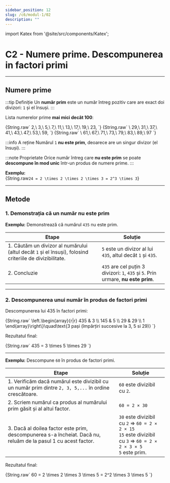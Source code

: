 ```yaml
---
sidebar_position: 12
slug: /c6/modul-1/02
description: ""
---
```


import Katex from '@site/src/components/Katex';

# C2 - Numere prime. Descompunerea in factori primi

---

## Numere prime

:::tip Definiție
Un **număr prim** este un număr întreg pozitiv care are exact doi divizori: `1` și el însuși.
:::

Lista numerelor prime **mai mici decât 100**:

<Katex>
{String.raw`
2,\ 3,\ 5,\ 7,\ 11,\ 13,\ 17,\ 19,\ 23,
`}
</Katex>

<Katex>
{String.raw`
\ 29,\ 31,\ 37,\ 41,\ 43,\ 47,\ 53,\ 59,
`}
</Katex>

<Katex>
{String.raw`
\ 61,\ 67,\ 71,\ 73,\ 79,\ 83,\ 89,\ 97
`}
</Katex>

:::info A reține
Numărul `1` **nu este prim**, deoarece are un singur divizor (el însuși).
:::

:::note Proprietate
Orice număr întreg care **nu este prim** se poate **descompune în mod unic** într-un produs de numere prime.
:::

**Exemplu:**  
<Katex>
{String.raw`
24 = 2 \times 2 \times 2 \times 3 = 2^3 \times 3
`}
</Katex>

---

## Metode

### 1. Demonstrația că un număr nu este prim

**Exemplu:** Demonstrează că numărul `435` nu este prim.

| Etape | Soluție |
|-------|---------|
| 1. Căutăm un divizor al numărului (altul decât `1` și el însuși), folosind criteriile de divizibilitate. | `5` este un divizor al lui `435`, altul decât `1` și `435`. |
| 2. Concluzie | `435` are cel puțin 3 divizori: `1`, `435` și `5`. Prin urmare, **nu este prim**. |

---

### 2. Descompunerea unui număr în produs de factori primi

Descompunerea lui 435 în factori primi:

<Katex>
{String.raw`
\left.\begin{array}{r|r}
435 & 3 \\
145 & 5 \\
29 & 29 \\
1  
\end{array}\right\}\quad\text{3 pași (împărțiri succesive la 3, 5 si 29)}
`}
</Katex>

Rezultatul final:

<Katex>
{String.raw`
435 = 3 \times 5 \times 29
`}
</Katex>

---

**Exemplu:** Descompune `60` în produs de factori primi.

| Etape | Soluție |
|-------|---------|
| 1. Verificăm dacă numărul este divizibil cu un număr prim dintre `2, 3, 5,...` în ordine crescătoare. | `60` este divizibil cu `2`. |
| 2. Scriem numărul ca produs al numărului prim găsit și al altui factor. | `60 = 2 × 30` |
| 3. Dacă al doilea factor este prim, descompunerea s-a încheiat. Dacă nu, reluăm de la pasul 1 cu acest factor. | `30` este divizibil cu `2` ⇒ `60 = 2 × 2 × 15`<br/>`15` este divizibil cu `3` ⇒ `60 = 2 × 2 × 3 × 5`<br/>`5` este prim. |

Rezultatul final:

<Katex>
{String.raw`
60 = 2 \times 2 \times 3 \times 5 = 2^2 \times 3 \times 5
`}
</Katex>
